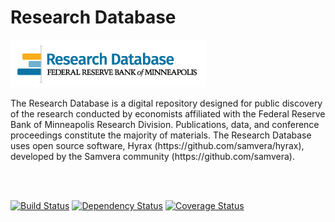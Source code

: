 # Research Database

<img alt="Research Database Logo" src="app/assets/images/rdlogo.png">

<p>The Research Database is a digital repository designed for public discovery of the research conducted by economists affiliated with the Federal Reserve Bank of Minneapolis Research Division. Publications, data, and conference proceedings constitute the majority of materials. The Research Database uses open source software, Hyrax (https://github.com/samvera/hyrax), developed by the Samvera community (https://github.com/samvera). </p>
<br/><br/>

[![Build Status](https://travis-ci.org/MPLSFedResearch/cypripedium.svg?branch=master)](https://travis-ci.org/MPLSFedResearch/cypripedium)
[![Dependency Status](https://gemnasium.com/badges/github.com/MPLSFedResearch/researchdatabase.svg)](https://gemnasium.com/github.com/MPLSFedResearch/researchdatabase)
[![Coverage Status](https://coveralls.io/repos/github/MPLSFedResearch/cypripedium/badge.svg?branch=master)](https://coveralls.io/github/MPLSFedResearch/cypripedium?branch=master)
